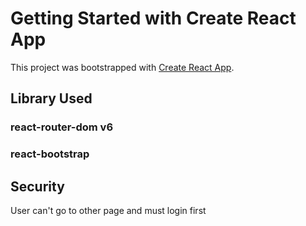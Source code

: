 # Getting Started with Create React App

This project was bootstrapped with [Create React App](https://github.com/facebook/create-react-app).

## Library Used

### react-router-dom v6
### react-bootstrap

## Security
User can't go to other page and must login first
